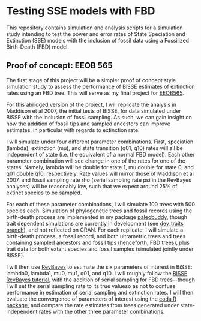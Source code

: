 # Testing SSE models with FBD

This repository contains simulation and analysis scripts for a simulation study intending to test the power and error rates of State Speciation and Extinction (SSE) models with the inclusion of fossil data using a Fossilized Birth-Death (FBD) model.

## Proof of concept: EEOB 565

The first stage of this project will be a simpler proof of concept style simulation study to assess the performance of BiSSE estimates of extinction rates using an FBD tree. This will serve as my final project for [EEOB565](https://eeob-macroevolution.github.io/).

For this abridged version of the project, I will replicate the analysis in Maddison et al 2007, the initial tests of BiSSE, for data simulated under BiSSE with the inclusion of fossil sampling. As such, we can gain insight on how the addition of fossil tips and sampled ancestors can improve estimates, in particular with regards to extinction rate.


I will simulate under four different parameter combinations. First, speciation (lambda), extinction (mu), and state transition (q01, q10) rates will all be independent of state (i.e. the equivalent of a normal FBD model). Each other parameter combination will see change in one of the rates for one of the states. Namely, lambda will be double for state 1, mu double for state 0, and q01 double q10, respectively. Rate values will mirror those of Maddison et al 2007, and fossil sampling rate rho (serial sampling rate psi in the RevBayes analyses) will be reasonably low, such that we expect around 25% of extinct species to be sampled.

For each of these parameter combinations, I will simulate 100 trees with 500 species each. Simulation of phylogenetic trees and fossil records using the birth-death process are implemented in my package [paleobuddy](https://github.com/brpetrucci/paleobuddy), though trait dependent simulations are currently in development (see [dev_traits branch](https://github.com/brpetrucci/paleobuddy/tree/dev_traits)), and not reflected on CRAN. For each replicate, I will simulate a birth-death process, a fossil record, and both ultrametric trees and trees containing sampled ancestors and fossil tips (henceforth, FBD trees), plus trait data for both extant species and fossil samples (simulated jointly under BiSSE). 

I will then use [RevBayes](https://github.com/revbayes/revbayes) to estimate the six parameters of interest in BiSSE: lambda0, lambda1, mu0, mu1, q01, and q10. I will roughly follow the [BiSSE RevBayes tutorial](https://revbayes.github.io/tutorials/sse/bisse.html), with the addition of serial sampling for FBD trees--though I will set the serial sampling rate to its true valueso as not to confuse performance in estimation of serial sampling and extinction rates. I will then evaluate the convergence of parameters of interest using the [coda R package](https://cran.r-project.org/web/packages/coda/index.html), and compare the rate estimates from trees generated under state-independent rates with the other three parameter combinations.
